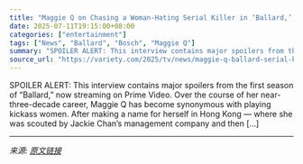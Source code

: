 ```yaml
---
title: "Maggie Q on Chasing a Woman-Hating Serial Killer in ‘Ballard,’ That Cliffhanger and the Scene That Made Her Say ‘I’m Going to Lose It!’"
date: 2025-07-11T19:15:00+08:00
categories: ["entertainment"]
tags: ["News", "Ballard", "Bosch", "Maggie Q"]
summary: "SPOILER ALERT: This interview contains major spoilers from the first season of “Ballard,” now streaming on Prime Video. Over the course of her near-three-decade career, Maggie Q has become synonymous "
source_url: "https://variety.com/2025/tv/news/maggie-q-ballard-serial-killer-reveal-strangling-1236450228/"
---
```


SPOILER ALERT: This interview contains major spoilers from the first season of “Ballard,” now streaming on Prime Video. Over the course of her near-three-decade career, Maggie Q has become synonymous with playing kickass women. After making a name for herself in Hong Kong — where she was scouted by Jackie Chan’s management company and then [&#8230;]

---

*来源: [原文链接](https://variety.com/2025/tv/news/maggie-q-ballard-serial-killer-reveal-strangling-1236450228/)*
